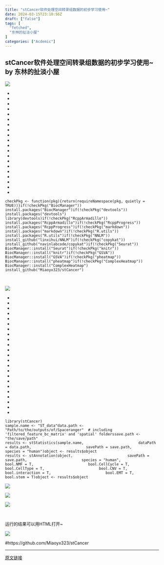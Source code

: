 ```yaml
---
title: "stCancer软件处理空间转录组数据的初步学习使用~"
date: 2024-03-15T23:10:56Z
draft: ["false"]
tags: [
  "fetched",
  "东林的扯淡小屋"
]
categories: ["Acdemic"]
---
```

stCancer软件处理空间转录组数据的初步学习使用~ by 东林的扯淡小屋
------
<div><p><img data-galleryid="" data-ratio="0.6944444444444444" data-s="300,640" data-type="png" data-w="1080" data-src="https://mmbiz.qpic.cn/mmbiz_png/kZ1wdgAscBrlicnK7RWQ58ACvzO5vP74s0bcxHKBw9KOXBspLzjEBhMFmOZUARjNrSdyiaYgZPqicR31xJ0TGdjAA/640?wx_fmt=png" src="https://mmbiz.qpic.cn/mmbiz_png/kZ1wdgAscBrlicnK7RWQ58ACvzO5vP74s0bcxHKBw9KOXBspLzjEBhMFmOZUARjNrSdyiaYgZPqicR31xJ0TGdjAA/640?wx_fmt=png"></p><section><ul><li><li><li><li><li><li><li><li><li><li><li><li><li><li><li><li><li><li><li><li></ul><pre data-lang="php"><code><span>checkPkg &lt;- <span><span>function</span><span>(pkg)</span></span>{</span></code><code><span><span>return</span>(requireNamespace(pkg, quietly = <span>TRUE</span>))</span></code><code><span>}</span></code><code><span><span>if</span>(!checkPkg(<span>"BiocManager"</span>)) install.packages(<span>"BiocManager"</span>)</span></code><code><span><span>if</span>(!checkPkg(<span>"devtools"</span>)) install.packages(<span>"devtools"</span>)</span></code><code><span><br></span></code><code><span>library(devtools)</span></code><code><span><span>if</span>(!checkPkg(<span>"RcppArmadillo"</span>)) install.packages(<span>"RcppArmadillo"</span>)</span></code><code><span><span>if</span>(!checkPkg(<span>"RcppProgress"</span>)) install.packages(<span>"RcppProgress"</span>)</span></code><code><span><span>if</span>(!checkPkg(<span>"markdown"</span>)) install.packages(<span>"markdown"</span>)</span></code><code><span><span>if</span>(!checkPkg(<span>"R.utils"</span>)) install.packages(<span>"R.utils"</span>)</span></code><code><span><span>if</span>(!checkPkg(<span>"NNLM"</span>)) install_github(<span>"linxihui/NNLM"</span>)</span></code><code><span><span>if</span>(!checkPkg(<span>"copykat"</span>)) install_github(<span>"navinlabcode/copykat"</span>)</span></code><code><span><span>if</span>(!checkPkg(<span>"Seurat"</span>)) BiocManager::install(<span>"Seurat"</span>)</span></code><code><span><span>if</span>(!checkPkg(<span>"knitr"</span>)) BiocManager::install(<span>"knitr"</span>)</span></code><code><span><span>if</span>(!checkPkg(<span>"GSVA"</span>)) BiocManager::install(<span>"GSVA"</span>)</span></code><code><span><span>if</span>(!checkPkg(<span>"pheatmap"</span>)) BiocManager::install(<span>"pheatmap"</span>)</span></code><code><span><span>if</span>(!checkPkg(<span>"ComplexHeatmap"</span>)) BiocManager::install(<span>"ComplexHeatmap"</span>)</span></code><code><span><br></span></code><code><span>install_github(<span>"Miaoyx323/stCancer"</span>)</span></code></pre></section><p><br></p><p><img data-galleryid="" data-ratio="0.625" data-s="300,640" data-type="png" data-w="1080" data-src="https://mmbiz.qpic.cn/mmbiz_png/kZ1wdgAscBrlicnK7RWQ58ACvzO5vP74s0bZIPrXQsmnSlGLD6ZvCBc6zq1ODHjrUjsGYKbPCI4CJ3Ozsx3VIfw/640?wx_fmt=png" src="https://mmbiz.qpic.cn/mmbiz_png/kZ1wdgAscBrlicnK7RWQ58ACvzO5vP74s0bZIPrXQsmnSlGLD6ZvCBc6zq1ODHjrUjsGYKbPCI4CJ3Ozsx3VIfw/640?wx_fmt=png"></p><section><ul><li><li><li><li><li><li><li><li><li><li><li><li><li><li><li><li><li><li><li><li><li><li><li></ul><pre data-lang="cs"><code><span>library(stCancer)</span></code><code><span><br></span></code><code><span>sample.name &lt;- <span>"ST_data"</span></span></code><code><span>data.path &lt;- <span>"Path/to/the/outputs/of/Spaceranger"</span>  <span># including 'filtered_feature_bc_matrix' and 'spatial' folders</span></span></code><code><span>save.path &lt;- <span>"the/save/path"</span></span></code><code><span><br></span></code><code><span>results &lt;- stStatistics(sample.name, </span></code><code><span>                        dataPath = data.path, </span></code><code><span>                        savePath = save.path, </span></code><code><span>                        species = <span>"human"</span>)</span></code><code><span><span>object</span> &lt;- results$<span>object</span></span></code><code><span><br></span></code><code><span>results &lt;- stAnnotation(<span>object</span>, </span></code><code><span>                        savePath = save.path, </span></code><code><span>                        species = <span>"human"</span>, </span></code><code><span>                        <span>bool</span>.NMF = T, </span></code><code><span>                        <span>bool</span>.CellCycle = T, </span></code><code><span>                        <span>bool</span>.CellType = T, </span></code><code><span>                        <span>bool</span>.CNV = T, </span></code><code><span>                        <span>bool</span>.interaction = T, </span></code><code><span>                        <span>bool</span>.EMT = T, </span></code><code><span>                        <span>bool</span>.stem = T)</span></code><code><span><span>object</span> &lt;- results$<span>object</span></span></code></pre></section><p><img data-galleryid="" data-ratio="0.8972222222222223" data-s="300,640" data-type="png" data-w="1080" data-src="https://mmbiz.qpic.cn/mmbiz_png/kZ1wdgAscBrlicnK7RWQ58ACvzO5vP74shnfUISIMWTNKjTfHWyhszXGGHcaibs0ibofDBiaEcRclMbWwFYtGF1fhw/640?wx_fmt=png" src="https://mmbiz.qpic.cn/mmbiz_png/kZ1wdgAscBrlicnK7RWQ58ACvzO5vP74shnfUISIMWTNKjTfHWyhszXGGHcaibs0ibofDBiaEcRclMbWwFYtGF1fhw/640?wx_fmt=png"></p><p><img data-galleryid="" data-ratio="0.9185185185185185" data-s="300,640" data-type="png" data-w="1080" data-src="https://mmbiz.qpic.cn/mmbiz_png/kZ1wdgAscBrlicnK7RWQ58ACvzO5vP74sQGLzauKjQqbcEWrJx5ZTJFcXia7Gjy7rMQen1icZCYmGWxvswk1xWDpA/640?wx_fmt=png" src="https://mmbiz.qpic.cn/mmbiz_png/kZ1wdgAscBrlicnK7RWQ58ACvzO5vP74sQGLzauKjQqbcEWrJx5ZTJFcXia7Gjy7rMQen1icZCYmGWxvswk1xWDpA/640?wx_fmt=png"></p><p><img data-galleryid="" data-ratio="0.7305555555555555" data-s="300,640" data-type="png" data-w="1080" data-src="https://mmbiz.qpic.cn/mmbiz_png/kZ1wdgAscBrlicnK7RWQ58ACvzO5vP74sUVP9iaXtAA6bGluqpjn6icFfreMEzSBspic7hAGqaYISTLxwtgQmdBaPg/640?wx_fmt=png" src="https://mmbiz.qpic.cn/mmbiz_png/kZ1wdgAscBrlicnK7RWQ58ACvzO5vP74sUVP9iaXtAA6bGluqpjn6icFfreMEzSBspic7hAGqaYISTLxwtgQmdBaPg/640?wx_fmt=png"></p><p><br></p><p>运行的结果可以用HTML打开~</p><p><img data-galleryid="" data-ratio="0.7981481481481482" data-s="300,640" data-type="png" data-w="1080" data-src="https://mmbiz.qpic.cn/mmbiz_png/kZ1wdgAscBrlicnK7RWQ58ACvzO5vP74s5kWt8oYSfow3GwNpUicWvMjOeJ8T62y86TXk5wNibusqnLU042soOoIw/640?wx_fmt=png" src="https://mmbiz.qpic.cn/mmbiz_png/kZ1wdgAscBrlicnK7RWQ58ACvzO5vP74s5kWt8oYSfow3GwNpUicWvMjOeJ8T62y86TXk5wNibusqnLU042soOoIw/640?wx_fmt=png"></p><p>#https://github.com/Miaoyx323/stCancer</p><p><mp-style-type data-value="10000"></mp-style-type></p></div>  
<hr>
<a href="https://mp.weixin.qq.com/s/p0O0HbczwiFrwlWjV4lTFg",target="_blank" rel="noopener noreferrer">原文链接</a>
